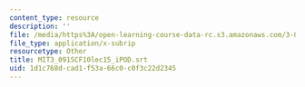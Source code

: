 ```yaml
---
content_type: resource
description: ''
file: /media/https%3A/open-learning-course-data-rc.s3.amazonaws.com/3-091sc-introduction-to-solid-state-chemistry-fall-2010/1d1c768dcad1f53a66c0c0f3c22d2345_MIT3_091SCF10lec15_iPOD.srt
file_type: application/x-subrip
resourcetype: Other
title: MIT3_091SCF10lec15_iPOD.srt
uid: 1d1c768d-cad1-f53a-66c0-c0f3c22d2345
---
```

